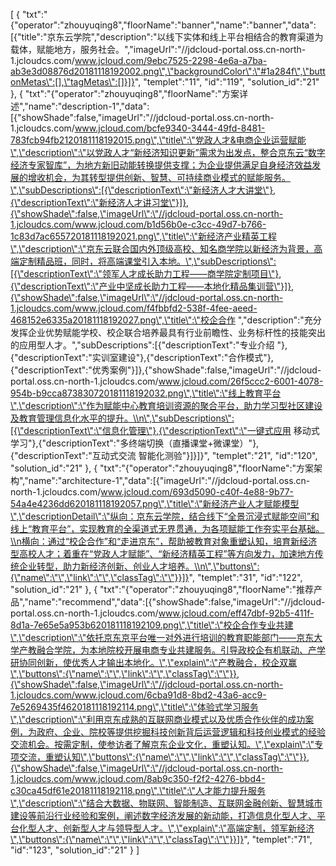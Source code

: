 [
	{
		"txt":"{\"operator\":\"zhouyuqing8\",\"floorName\":\"banner\",\"name\":\"banner\",\"data\":[{\"title\":\"京东云学院\",\"description\":\"以线下实体和线上平台相结合的教育渠道为载体，赋能地方，服务社会。\",\"imageUrl\":\"//jdcloud-portal.oss.cn-north-1.jcloudcs.com/www.jcloud.com/9ebc7525-2298-4e6a-a7ba-ab3e3d08876d20181118192002.png\",\"backgroundColor\":\"#1a284f\",\"buttonMetas\":[],\"tagMetas\":[]}]}",
		"templet":"11",
		"id":"119",
		"solution_id":"21"
	},
	{
		"txt":"{\"operator\":\"zhouyuqing8\",\"floorName\":\"方案详述\",\"name\":\"description-1\",\"data\":[{\"showShade\":false,\"imageUrl\":\"//jdcloud-portal.oss.cn-north-1.jcloudcs.com/www.jcloud.com/bcfe9340-3444-49fd-8481-783fcb94fb2120181118192015.png\",\"title\":\"党政人才&电商企业运营赋能\",\"description\":\"以党政人才“新经济知识更新”需求为出发点，整合京东云“数字经济专家智库”，为地方新旧动能转换提供支撑；为企业提供满足自身经济效益发展的增收机会，为其转型提供创新、智慧、可持续商业模式的赋能服务。\",\"subDescriptions\":[{\"descriptionText\":\"新经济人才大讲堂\"},{\"descriptionText\":\"新经济人才讲习堂\"}]},{\"showShade\":false,\"imageUrl\":\"//jdcloud-portal.oss.cn-north-1.jcloudcs.com/www.jcloud.com/b1d56b0e-c3cc-49d7-b766-1c83d7ac655720181118192021.png\",\"title\":\"新经济产业精英工程\",\"description\":\"京东云联合国内外顶级高校、知名商学院以新经济为背景，高端定制精品班，同时，将高端课堂引入本地。\",\"subDescriptions\":[{\"descriptionText\":\"领军人才成长助力工程——商学院定制项目\"},{\"descriptionText\":\"产业中坚成长助力工程——本地化精品集训营\"}]},{\"showShade\":false,\"imageUrl\":\"//jdcloud-portal.oss.cn-north-1.jcloudcs.com/www.jcloud.com/f4fbbfd2-538f-4fee-aeed-468152e6335a20181118192027.png\",\"title\":\"校企合作 \",\"description\":\"充分发挥企业优势赋能学校、校企联合培养最具有行业前瞻性、业务标杆性的技能突出的应用型人才。\",\"subDescriptions\":[{\"descriptionText\":\"专业介绍 \"},{\"descriptionText\":\"实训室建设\"},{\"descriptionText\":\"合作模式\"},{\"descriptionText\":\"优秀案例\"}]},{\"showShade\":false,\"imageUrl\":\"//jdcloud-portal.oss.cn-north-1.jcloudcs.com/www.jcloud.com/26f5ccc2-6001-4078-954b-b9cca873830720181118192032.png\",\"title\":\"线上教育平台\",\"description\":\"作为赋能中心教育培训资源的聚合平台，助力学习型社区建设及教育管理信息化水平的提升。\\n\",\"subDescriptions\":[{\"descriptionText\":\"信息化管理\"},{\"descriptionText\":\"一键式应用 移动式学习\"},{\"descriptionText\":\"多终端切换（直播课堂+微课堂）\"},{\"descriptionText\":\"互动式交流 智能化测验\"}]}]}",
		"templet":"21",
		"id":"120",
		"solution_id":"21"
	},
	{
		"txt":"{\"operator\":\"zhouyuqing8\",\"floorName\":\"方案架构\",\"name\":\"architecture-1\",\"data\":[{\"imageUrl\":\"//jdcloud-portal.oss.cn-north-1.jcloudcs.com/www.jcloud.com/693d5090-c40f-4e88-9b77-54a4e4236dd620181118192057.png\",\"title\":\"新经济产业人才赋能模型\",\"descriptionDetail\":\"纵向：京东云学院，结合线下“全景沉浸式赋能空间”和线上“教育平台”，实现教育的全渠道式无界贯通，为各项赋能工作夯实平台基础。\\n横向：通过“校企合作”和“走进京东”，帮助被教育对象重塑认知，培育新经济型高校人才；着重在“党政人才赋能”、“新经济精英工程”等方向发力，加速地方传统企业转型，助力新经济创新、创业人才培养。\\n\",\"buttons\":{\"name\":\"\",\"link\":\"\",\"classTag\":\"\"}}]}",
		"templet":"31",
		"id":"122",
		"solution_id":"21"
	},
	{
		"txt":"{\"operator\":\"zhouyuqing8\",\"floorName\":\"推荐产品\",\"name\":\"recommend\",\"data\":[{\"showShade\":false,\"imageUrl\":\"//jdcloud-portal.oss.cn-north-1.jcloudcs.com/www.jcloud.com/eff47dbf-92b5-411f-8d1a-7e65e5a953b620181118192109.png\",\"title\":\"校企合作专业共建\",\"description\":\"依托京东京平台唯一对外进行培训的教育职能部门——京东大学产教融合学院，为本地院校开展电商专业共建服务。引导政校企有机联动、产学研协同创新，使优秀人才输出本地化。\",\"explain\":\"产教融合，校企双赢\",\"buttons\":{\"name\":\"\",\"link\":\"\",\"classTag\":\"\"}},{\"showShade\":false,\"imageUrl\":\"//jdcloud-portal.oss.cn-north-1.jcloudcs.com/www.jcloud.com/6cba91d8-8bd2-43a6-acc9-7e5269435f4620181118192114.png\",\"title\":\"体验式学习服务\",\"description\":\"利用京东成熟的互联网商业模式以及优质合作伙伴的成功案例，为政府、企业、院校等提供挖掘科技创新背后运营逻辑和科技创业模式的经验交流机会。按需定制，使参访者了解京东企业文化，重塑认知。\",\"explain\":\"专项交流，重塑认知\",\"buttons\":{\"name\":\"\",\"link\":\"\",\"classTag\":\"\"}},{\"showShade\":false,\"imageUrl\":\"//jdcloud-portal.oss.cn-north-1.jcloudcs.com/www.jcloud.com/8ab9c350-f2f2-4276-bbd4-c30ca45df61e20181118192118.png\",\"title\":\"人才能力提升服务\",\"description\":\"结合大数据、物联网、智能制造、互联网金融创新、智慧城市建设等前沿行业经验和案例，阐述数字经济发展的新动能，打造信息化型人才、平台化型人才、创新型人才与领导型人才。\",\"explain\":\"高端定制，领军新经济\",\"buttons\":{\"name\":\"\",\"link\":\"\",\"classTag\":\"\"}}]}",
		"templet":"71",
		"id":"123",
		"solution_id":"21"
	}
]